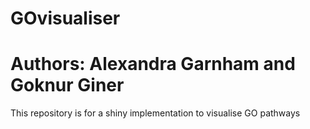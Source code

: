 # GOvisualiser
# Authors: Alexandra Garnham and Goknur Giner
This repository is for a shiny implementation to visualise GO pathways
